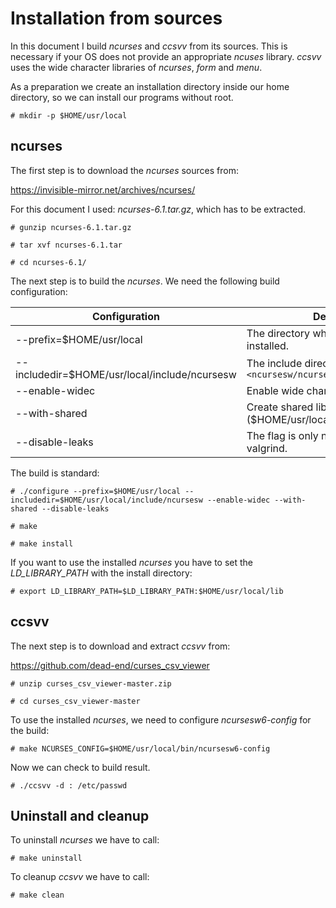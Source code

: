 # Installation from sources

In this document I build *ncurses* and *ccsvv* from its sources. This is necessary if your OS does not
provide an appropriate *ncuses* library. *ccsvv* uses the wide character libraries of *ncurses*, *form*
and *menu*.

As a preparation we create an installation directory inside our home directory, so we can install our
programs without root.

```
# mkdir -p $HOME/usr/local
```

## ncurses

The first step is to download the *ncurses* sources from:

https://invisible-mirror.net/archives/ncurses/

For this document I used: *ncurses-6.1.tar.gz*, which has to be extracted.

```
# gunzip ncurses-6.1.tar.gz

# tar xvf ncurses-6.1.tar

# cd ncurses-6.1/
```

The next step is to build the *ncurses*. We need the following build configuration:

Configuration                                 |Description
------------------------                      |-----------
--prefix=$HOME/usr/local                      |The directory where *ncurses* will be installed.
--includedir=$HOME/usr/local/include/ncursesw |The include directory to satify `#include <ncursesw/ncurses.h>`
--enable-widec                                |Enable wide character support.
--with-shared                                 |Create shared lib ($HOME/usr/local/lib/libncursesw.so.6).
--disable-leaks                               |The flag is only necessary if you use valgrind.

The build is standard:

```
# ./configure --prefix=$HOME/usr/local --includedir=$HOME/usr/local/include/ncursesw --enable-widec --with-shared --disable-leaks

# make

# make install
```

If you want to use the installed *ncurses* you have to set the *LD_LIBRARY_PATH* with
the install directory:

```
# export LD_LIBRARY_PATH=$LD_LIBRARY_PATH:$HOME/usr/local/lib
```

## ccsvv

The next step is to download and extract *ccsvv* from: 

https://github.com/dead-end/curses_csv_viewer


```
# unzip curses_csv_viewer-master.zip

# cd curses_csv_viewer-master
```
To use the installed *ncurses*, we need to configure *ncursesw6-config* for the build:

```
# make NCURSES_CONFIG=$HOME/usr/local/bin/ncursesw6-config
```

Now we can check to build result.

```
# ./ccsvv -d : /etc/passwd
```

## Uninstall and cleanup

To uninstall *ncurses* we have to call:

```
# make uninstall
```

To cleanup *ccsvv* we have to call:

```
# make clean
```
